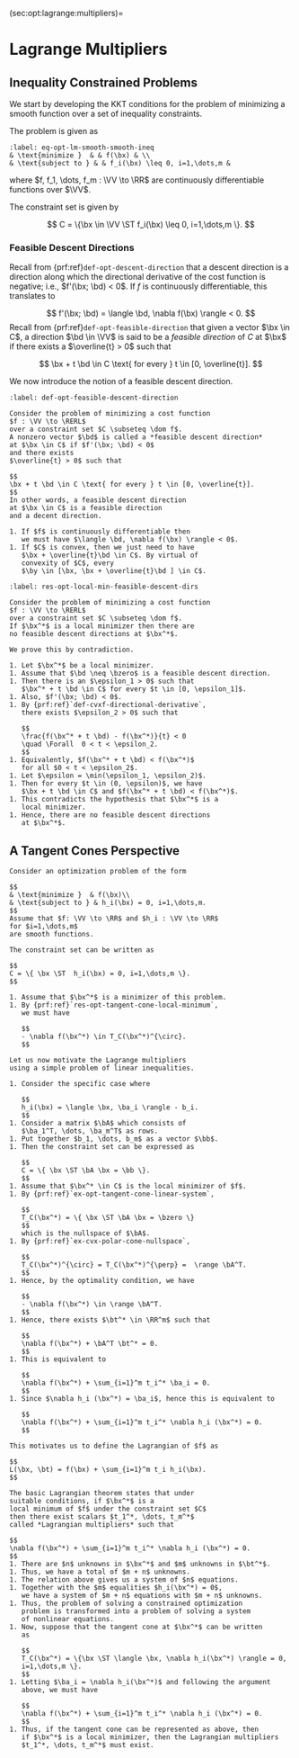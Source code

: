 (sec:opt:lagrange:multipliers)=
# Lagrange Multipliers

## Inequality Constrained Problems

We start by developing the KKT conditions for the
problem of minimizing a smooth function over a
set of inequality constraints.

The problem is given as
```{math}
:label: eq-opt-lm-smooth-smooth-ineq
& \text{minimize }  & & f(\bx) & \\
& \text{subject to } & & f_i(\bx) \leq 0, i=1,\dots,m &
```
where $f, f_1, \dots, f_m : \VV \to \RR$ are
continuously differentiable functions over $\VV$.

The constraint set is given by

$$
C = \{\bx \in \VV \ST  f_i(\bx) \leq 0, i=1,\dots,m \}.
$$


### Feasible Descent Directions

Recall from {prf:ref}`def-opt-descent-direction`
that a descent direction is a direction along
which the directional derivative of the cost
function is negative; i.e.,
$f'(\bx; \bd) < 0$.
If $f$ is continuously differentiable, this
translates to

$$
f'(\bx; \bd) = \langle \bd, \nabla f(\bx) \rangle < 0.
$$
Recall from {prf:ref}`def-opt-feasible-direction`
that given a vector $\bx \in C$, 
a direction $\bd \in \VV$
is said to be a *feasible direction* of $C$ at $\bx$ if
there exists a $\overline{t} > 0$ such that

$$
\bx + t \bd \in C \text{ for every } t \in [0, \overline{t}].
$$

We now introduce the notion of a feasible descent direction.
```{prf:definition} Feasible descent direction
:label: def-opt-feasible-descent-direction

Consider the problem of minimizing a cost function
$f : \VV \to \RERL$
over a constraint set $C \subseteq \dom f$.
A nonzero vector $\bd$ is called a *feasible descent direction*
at $\bx \in C$ if $f'(\bx; \bd) < 0$
and there exists
$\overline{t} > 0$ such that

$$
\bx + t \bd \in C \text{ for every } t \in [0, \overline{t}].
$$
In other words, a feasible descent direction
at $\bx \in C$ is a feasible direction
and a decent direction.

1. If $f$ is continuously differentiable then
   we must have $\langle \bd, \nabla f(\bx) \rangle < 0$.
1. If $C$ is convex, then we just need to have
   $\bx + \overline{t}\bd \in C$. By virtual of
   convexity of $C$, every
   $\by \in [\bx, \bx + \overline{t}\bd ] \in C$.
```

```{prf:lemma} Local minimum and feasible descent directions
:label: res-opt-local-min-feasible-descent-dirs

Consider the problem of minimizing a cost function
$f : \VV \to \RERL$
over a constraint set $C \subseteq \dom f$.
If $\bx^*$ is a local minimizer then there are
no feasible descent directions at $\bx^*$.
```

```{prf:proof}
We prove this by contradiction.

1. Let $\bx^*$ be a local minimizer.
1. Assume that $\bd \neq \bzero$ is a feasible descent direction.
1. Then there is an $\epsilon_1 > 0$ such that
   $\bx^* + t \bd \in C$ for every $t \in [0, \epsilon_1]$.
1. Also, $f'(\bx; \bd) < 0$.
1. By {prf:ref}`def-cvxf-directional-derivative`,
   there exists $\epsilon_2 > 0$ such that

   $$
   \frac{f(\bx^* + t \bd) - f(\bx^*)}{t} < 0
   \quad \Forall  0 < t < \epsilon_2.
   $$
1. Equivalently, $f(\bx^* + t \bd) < f(\bx^*)$
   for all $0 < t < \epsilon_2$.
1. Let $\epsilon = \min(\epsilon_1, \epsilon_2)$.
1. Then for every $t \in (0, \epsilon)$, we have
   $\bx + t \bd \in C$ and $f(\bx^* + t \bd) < f(\bx^*)$.
1. This contradicts the hypothesis that $\bx^*$ is a
   local minimizer.
1. Hence, there are no feasible descent directions
   at $\bx^*$.
```


## A Tangent Cones Perspective

```{div}
Consider an optimization problem of the form

$$
& \text{minimize }  & f(\bx)\\
& \text{subject to } & h_i(\bx) = 0, i=1,\dots,m.
$$
Assume that $f: \VV \to \RR$ and $h_i : \VV \to \RR$
for $i=1,\dots,m$
are smooth functions.

The constraint set can be written as

$$
C = \{ \bx \ST  h_i(\bx) = 0, i=1,\dots,m \}.
$$

1. Assume that $\bx^*$ is a minimizer of this problem.
1. By {prf:ref}`res-opt-tangent-cone-local-minimum`,
   we must have

   $$
   - \nabla f(\bx^*) \in T_C(\bx^*)^{\circ}.
   $$

Let us now motivate the Lagrange multipliers
using a simple problem of linear inequalities.

1. Consider the specific case where 

   $$
   h_i(\bx) = \langle \bx, \ba_i \rangle - b_i.
   $$
1. Consider a matrix $\bA$ which consists of
   $\ba_1^T, \dots, \ba_m^T$ as rows.
1. Put together $b_1, \dots, b_m$ as a vector $\bb$.
1. Then the constraint set can be expressed as

   $$
   C = \{ \bx \ST \bA \bx = \bb \}.
   $$
1. Assume that $\bx^* \in C$ is the local minimizer of $f$.
1. By {prf:ref}`ex-opt-tangent-cone-linear-system`,

   $$
   T_C(\bx^*) = \{ \bx \ST \bA \bx = \bzero \}
   $$
   which is the nullspace of $\bA$.
1. By {prf:ref}`ex-cvx-polar-cone-nullspace`,

   $$
   T_C(\bx^*)^{\circ} = T_C(\bx^*)^{\perp} =  \range \bA^T.
   $$
1. Hence, by the optimality condition, we have

   $$
   - \nabla f(\bx^*) \in \range \bA^T.
   $$
1. Hence, there exists $\bt^* \in \RR^m$ such that

   $$
   \nabla f(\bx^*) + \bA^T \bt^* = 0.
   $$
1. This is equivalent to

   $$
   \nabla f(\bx^*) + \sum_{i=1}^m t_i^* \ba_i = 0.
   $$
1. Since $\nabla h_i (\bx^*) = \ba_i$, hence this is equivalent to

   $$
   \nabla f(\bx^*) + \sum_{i=1}^m t_i^* \nabla h_i (\bx^*) = 0.
   $$

This motivates us to define the Lagrangian of $f$ as

$$
L(\bx, \bt) = f(\bx) + \sum_{i=1}^m t_i h_i(\bx).
$$

The basic Lagrangian theorem states that under
suitable conditions, if $\bx^*$ is a
local minimum of $f$ under the constraint set $C$
then there exist scalars $t_1^*, \dots, t_m^*$
called *Lagrangian multipliers* such that

$$
\nabla f(\bx^*) + \sum_{i=1}^m t_i^* \nabla h_i (\bx^*) = 0.
$$
1. There are $n$ unknowns in $\bx^*$ and $m$ unknowns in $\bt^*$.
1. Thus, we have a total of $m + n$ unknowns.
1. The relation above gives us a system of $n$ equations.
1. Together with the $m$ equalities $h_i(\bx^*) = 0$, 
   we have a system of $m + n$ equations with $m + n$ unknowns.
1. Thus, the problem of solving a constrained optimization
   problem is transformed into a problem of solving a system
   of nonlinear equations.
1. Now, suppose that the tangent cone at $\bx^*$ can be written
   as

   $$
   T_C(\bx^*) = \{\bx \ST \langle \bx, \nabla h_i(\bx^*) \rangle = 0,
   i=1,\dots,m \}.
   $$
1. Letting $\ba_i = \nabla h_i(\bx^*)$ and following the argument
   above, we must have

   $$
   \nabla f(\bx^*) + \sum_{i=1}^m t_i^* \nabla h_i (\bx^*) = 0.
   $$
1. Thus, if the tangent cone can be represented as above, then
   if $\bx^*$ is a local minimizer, then the Lagrangian multipliers
   $t_1^*, \dots, t_m^*$ must exist.
```
